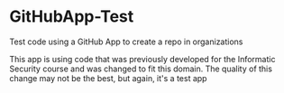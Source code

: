 # GitHubApp-Test
Test code using a GitHub App to create a repo in organizations

This app is using code that was previously developed for the Informatic Security course and was changed to fit this domain. The quality of this change may not be the best, but again, it's a test app
